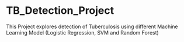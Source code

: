 # TB_Detection_Project

This Project explores detection of Tuberculosis using different Machine Learning Model (Logistic Regression, SVM and Random Forest)
